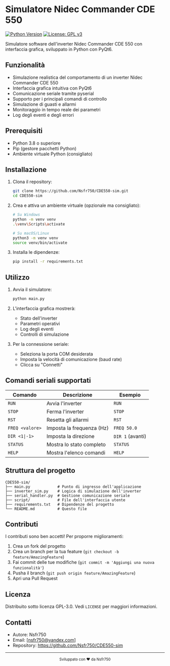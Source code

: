 # Simulatore Nidec Commander CDE 550

[![Python Version](https://img.shields.io/badge/python-3.8+-blue.svg)](https://www.python.org/downloads/)
[![License: GPL v3](https://img.shields.io/badge/License-GPLv3-blue.svg)](https://www.gnu.org/licenses/gpl-3.0)

Simulatore software dell'inverter Nidec Commander CDE 550 con interfaccia grafica, sviluppato in Python con PyQt6.

## Funzionalità

- Simulazione realistica del comportamento di un inverter Nidec Commander CDE 550
- Interfaccia grafica intuitiva con PyQt6
- Comunicazione seriale tramite pyserial
- Supporto per i principali comandi di controllo
- Simulazione di guasti e allarmi
- Monitoraggio in tempo reale dei parametri
- Log degli eventi e degli errori

## Prerequisiti

- Python 3.8 o superiore
- Pip (gestore pacchetti Python)
- Ambiente virtuale Python (consigliato)

## Installazione

1. Clona il repository:
   ```bash
   git clone https://github.com/Nsfr750/CDE550-sim.git
   cd CDE550-sim
   ```

2. Crea e attiva un ambiente virtuale (opzionale ma consigliato):
   ```bash
   # Su Windows
   python -m venv venv
   .\venv\Scripts\activate
   
   # Su macOS/Linux
   python3 -m venv venv
   source venv/bin/activate
   ```

3. Installa le dipendenze:
   ```bash
   pip install -r requirements.txt
   ```

## Utilizzo

1. Avvia il simulatore:
   ```bash
   python main.py
   ```

2. L'interfaccia grafica mostrerà:
   - Stato dell'inverter
   - Parametri operativi
   - Log degli eventi
   - Controlli di simulazione

3. Per la connessione seriale:
   - Seleziona la porta COM desiderata
   - Imposta la velocità di comunicazione (baud rate)
   - Clicca su "Connetti"

## Comandi seriali supportati

| Comando | Descrizione | Esempio |
|---------|-------------|---------|
| `RUN` | Avvia l'inverter | `RUN` |
| `STOP` | Ferma l'inverter | `STOP` |
| `RST` | Resetta gli allarmi | `RST` |
| `FREQ <valore>` | Imposta la frequenza (Hz) | `FREQ 50.0` |
| `DIR <1\|-1>` | Imposta la direzione | `DIR 1` (avanti) |
| `STATUS` | Mostra lo stato completo | `STATUS` |
| `HELP` | Mostra l'elenco comandi | `HELP` |

## Struttura del progetto

```
CDE550-sim/
├── main.py            # Punto di ingresso dell'applicazione
├── inverter_sim.py    # Logica di simulazione dell'inverter
├── serial_handler.py  # Gestione comunicazione seriale
├── script/            # File dell'interfaccia utente
├── requirements.txt   # Dipendenze del progetto
└── README.md          # Questo file
```

## Contributi

I contributi sono ben accetti! Per proporre miglioramenti:

1. Crea un fork del progetto
2. Crea un branch per la tua feature (`git checkout -b feature/AmazingFeature`)
3. Fai commit delle tue modifiche (`git commit -m 'Aggiungi una nuova funzionalità'`)
4. Pusha il branch (`git push origin feature/AmazingFeature`)
5. Apri una Pull Request

## Licenza

Distribuito sotto licenza GPL-3.0. Vedi `LICENSE` per maggiori informazioni.

## Contatti

- Autore: Nsfr750
- Email: [nsfr750@yandex.com]
- Repository: https://github.com/Nsfr750/CDE550-sim

---

<div align="center">
  <sub>Sviluppato con ❤️ da Nsfr750</sub>
</div>
